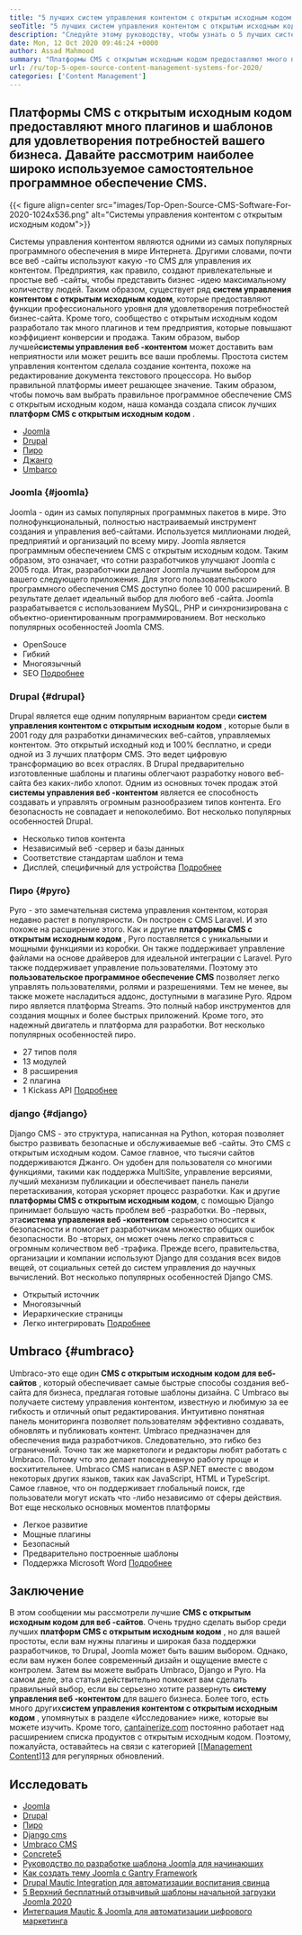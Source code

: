 ```yaml
---
title: "5 лучших систем управления контентом с открытым исходным кодом на 2020 год" 
seoTitle: "5 лучших систем управления контентом с открытым исходным кодом на 2020 год" 
description: "Следуйте этому руководству, чтобы узнать о 5 лучших системах управления контентом с открытым исходным кодом, которые используются для управления веб-контентом с полным управлением и прозрачностью." 
date: Mon, 12 Oct 2020 09:46:24 +0000
author: Assad Mahmood
summary: "Платформы CMS с открытым исходным кодом предоставляют много плагинов и шаблонов для удовлетворения потребностей вашего бизнеса. Давайте рассмотрим наиболее широко используемое самостоятельное программное обеспечение CMS." 
url: /ru/top-5-open-source-content-management-systems-for-2020/
categories: ['Content Management']
---
```


## Платформы CMS с открытым исходным кодом предоставляют много плагинов и шаблонов для удовлетворения потребностей вашего бизнеса. Давайте рассмотрим наиболее широко используемое самостоятельное программное обеспечение CMS.

{{< figure align=center src="images/Top-Open-Source-CMS-Software-For-2020-1024x536.png" alt="Системы управления контентом с открытым исходным кодом">}}

Системы управления контентом являются одними из самых популярных программного обеспечения в мире Интернета. Другими словами, почти все веб -сайты используют какую -то CMS для управления их контентом. Предприятия, как правило, создают привлекательные и простые веб -сайты, чтобы представить бизнес -идею максимальному количеству людей. Таким образом, существует ряд **систем управления контентом с открытым исходным кодом**, которые предоставляют функции профессионального уровня для удовлетворения потребностей бизнес-сайта. Кроме того, сообщество с открытым исходным кодом разработало так много плагинов и тем предприятия, которые повышают коэффициент конверсии и продажа. Таким образом, выбор лучшей**системы управления веб -контентом** может доставить вам неприятности или может решить все ваши проблемы.
Простота систем управления контентом сделала создание контента, похоже на редактирование документа текстового процессора. Но выбор правильной платформы имеет решающее значение. Таким образом, чтобы помочь вам выбрать правильное программное обеспечение CMS с открытым исходным кодом, наша команда создала список лучших **платформ CMS с открытым исходным кодом** .
  * [Joomla][1]
  * [Drupal][2]
  * [Пиро][3]
  * [Джанго][4]
  * [Umbarco][5]


### Joomla {#joomla}

Joomla - один из самых популярных программных пакетов в мире. Это полнофункциональный, полностью настраиваемый инструмент создания и управления веб-сайтами. Используется миллионами людей, предприятий и организаций по всему миру.
Joomla является программным обеспечением CMS с открытым исходным кодом. Таким образом, это означает, что сотни разработчиков улучшают Joomla с 2005 года. Итак, разработчики делают Joomla лучшим выбором для вашего следующего приложения. Для этого пользовательского программного обеспечения CMS доступно более 10 000 расширений. В результате делает идеальный выбор для любого веб -сайта. Joomla разрабатывается с использованием MySQL, PHP и синхронизирована с объектно-ориентированным программированием.
Вот несколько популярных особенностей Joomla CMS.
  * OpenSouce
  * Гибкий
  * Многоязычный
  * SEO
    [Подробнее][6]


### **Drupal** {#drupal}

Drupal является еще одним популярным вариантом среди **систем управления контентом с открытым исходным кодом** , которые были в 2001 году для разработки динамических веб-сайтов, управляемых контентом. Это открытый исходный код и 100% бесплатно, и среди одной из 3 лучших платформ CMS. Это ведет цифровую трансформацию во всех отраслях.
В Drupal предварительно изготовленные шаблоны и плагины облегчают разработку нового веб-сайта без каких-либо хлопот. Одним из основных точек продаж этой **системы управления веб -контентом** является ее способность создавать и управлять огромным разнообразием типов контента. Его безопасность не совпадает и непоколебимо.
Вот несколько популярных особенностей Drupal.
  * Несколько типов контента
  * Независимый веб -сервер и базы данных
  * Соответствие стандартам шаблон и тема
  * Дисплей, специфичный для устройства
    [Подробнее][7]


### **Пиро** {#pyro}

Pyro - это замечательная система управления контентом, которая недавно растет в популярности. Он построен с CMS Laravel. И это похоже на расширение этого. Как и другие **платформы CMS с открытым исходным кодом** , Pyro поставляется с уникальными и мощными функциями из коробки. Он также поддерживает управление файлами на основе драйверов для идеальной интеграции с Laravel.
Pyro также поддерживает управление пользователями. Поэтому это **пользовательское программное обеспечение CMS** позволяет легко управлять пользователями, ролями и разрешениями. Тем не менее, вы также можете насладиться аддонс, доступными в магазине Pyro.
Ядром пиро является платформа Streams. Это полный набор инструментов для создания мощных и более быстрых приложений. Кроме того, это надежный двигатель и платформа для разработки.
Вот несколько популярных особенностей пиро.
  * 27 типов поля
  * 13 модулей
  * 8 расширения
  * 2 плагина
  * 1 Kickass API
    [Подробнее][8]


### **django** {#django}

Django CMS - это структура, написанная на Python, которая позволяет быстро развивать безопасные и обслуживаемые веб -сайты. Это CMS с открытым исходным кодом. Самое главное, что тысячи сайтов поддерживаются Джанго. Он удобен для пользователя со многими функциями, такими как поддержка MultiSite, управление версиями, лучший механизм публикации и обеспечивает панель панели перетаскивания, которая ускоряет процесс разработки.
Как и другие **платформы CMS с открытым исходным кодом**, с помощью Django принимает большую часть проблем веб -разработки. Во -первых, эта**система управления веб -контентом** серьезно относится к безопасности и помогает разработчикам множество общих ошибок безопасности. Во -вторых, он может очень легко справиться с огромным количеством веб -трафика. Прежде всего, правительства, организации и компании используют Django для создания всех видов вещей, от социальных сетей до систем управления до научных вычислений.
Вот несколько популярных особенностей Django CMS.
  * Открытый источник
  * Многоязычный
  * Иерархические страницы
  * Легко интегрировать
    [Подробнее][9]

## **Umbraco** {#umbraco}

Umbraco-это еще один **CMS с открытым исходным кодом для веб-сайтов** , который обеспечивает самые быстрые способы создания веб-сайта для бизнеса, предлагая готовые шаблоны дизайна. С Umbraco вы получаете систему управления контентом, известную и любимую за ее гибкость и отличный опыт редактирования. Интуитивно понятная панель мониторинга позволяет пользователям эффективно создавать, обновлять и публиковать контент.
Umbraco предназначен для обеспечения вида разработчиков. Следовательно, это гибко без ограничений. Точно так же маркетологи и редакторы любят работать с Umbraco. Потому что это делает повседневную работу проще и восхитительнее.
Umbraco CMS написан в ASP.NET вместе с вводом некоторых других языков, таких как JavaScript, HTML и TypeScript. Самое главное, что он поддерживает глобальный поиск, где пользователи могут искать что -либо независимо от сферы действия.
Вот еще несколько основных моментов платформы
  * Легкое развитие
  * Мощные плагины
  * Безопасный
  * Предварительно построенные шаблоны
  * Поддержка Microsoft Word
    [Подробнее][10]

## Заключение
В этом сообщении мы рассмотрели лучшие **CMS с открытым исходным кодом для веб -сайтов**. Очень трудно сделать выбор среди лучших **платформ CMS с открытым исходным кодом** , но для вашей простоты, если вам нужны плагины и широкая база поддержки разработчиков, то Drupal, Joomla может быть вашим выбором. Однако, если вам нужен более современный дизайн и ощущение вместе с контролем. Затем вы можете выбрать Umbraco, Django и Pyro. На самом деле, эта статья действительно поможет вам сделать правильный выбор, если вы серьезно хотите развернуть **систему управления веб -контентом** для вашего бизнеса. Более того, есть много других**систем управления контентом с открытым исходным кодом** , упомянутых в разделе «Исследование» ниже, которые вы можете изучить.
Кроме того, [cantainerize.com][11] постоянно работает над расширением списка продуктов с открытым исходным кодом. Поэтому, пожалуйста, оставайтесь на связи с категорией [[[Management Content][12]][13] для регулярных обновлений.

## Исследовать
  * [Joomla][6]
  * [Drupal][7]
  * [Пиро][8]
  * [Django cms][9]
  * [Umbraco CMS][10]
  * [Concrete5][14]
  * [Руководство по разработке шаблона Joomla для начинающих][15]
  * [Как создать тему Joomla с Gantry Framework][16]
  * [Drupal Mautic Integration для автоматизации воспитания свинца][17]
  * [5 Верхний бесплатный отзывчивый шаблоны начальной загрузки Joomla 2020][18]
  * [Интеграция Mautic & Joomla для автоматизации цифрового маркетинга][19]



[1]: #joomla
[2]: #drupal
[3]: #pyro
[4]: #django
[5]: #umbarco
[6]: https://products.containerize.com/content-management/joomla
[7]: https://products.containerize.com/content-management/drupal
[8]: https://products.containerize.com/content-management/pyro
[9]: https://products.containerize.com/content-management/django
[10]: https://products.containerize.com/content-management/umbraco
[11]: https://www.containerize.com/
[12]: https://products.containerize.com/content-management/
[13]: https://products.containerize.com/rad
[14]: https://products.containerize.com/content-management/concrete5
[15]: https://blog.containerize.com/content-management/responsive-joomla-templates-tutorial/
[16]: https://blog.containerize.com/content-management/how-to-create-joomla-theme-joomla-gantry-framework/
[17]: https://blog.containerize.com/content-management/drupal-tutorial-automate-lead-growth-with-drupal-mautic/
[18]: https://blog.containerize.com/content-management/top-5-best-free-responsive-joomla-templates-of-2020/
[19]: https://blog.containerize.com/content-management/integrate-mautic-with-joomla-for-marketing-automation/

